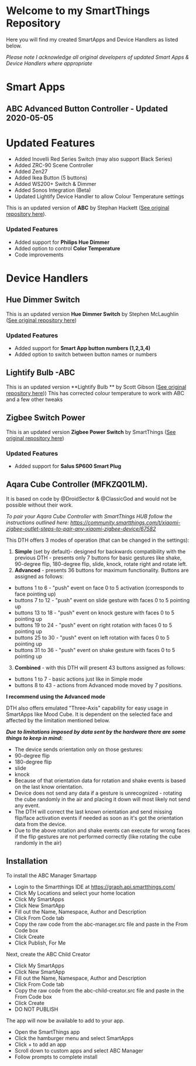 # Welcome to my SmartThings Repository

Here you will find my created SmartApps and Device Handlers as listed below. 

*Please note I acknowledge all original developers of updated Smart Apps & Device Handlers where appropriate*

# Smart Apps

## ABC Advanced Button Controller - Updated 2020-05-05

# Updated Features
 - Added Inovelli Red Series Switch (may also support Black Series)
 - Added ZRC-90 Scene Controller 
 - Added Zen27
 - Added Ikea Button (5 buttons)
 - Added WS200+ Switch & Dimmer
 - Added Sonos Integration (Beta)
 - Updated Lightify Device Handler to allow Colour Temperature settings
 

This is an updated version of **ABC** by Stephan Hackett ([See original repository here](https://github.com/stephack/ABC)).

### Updated Features
 - Added support for **Philips Hue Dimmer**
 - Added option to control **Color Temperature**
 - Code improvements

# Device Handlers

## Hue Dimmer Switch

This is an updated version **Hue Dimmer Switch** by Stephen McLaughlin ([See original repository here](https://github.com/sticks18/Lightify-Bulb))

### Updated Features
 - Added support for **Smart App button numbers (1,2,3,4)**
 - Added option to switch between button names or numbers

## Lightify Bulb -ABC

This is an updated version **Lightify Bulb ** by Scott Gibson ([See original repository here](https://github.com/digitalgecko/mySmartThings)))
This has corrected colour temperature to work with ABC and a few other tweaks

## Zigbee Switch Power

This is an updated version **Zigbee Power Switch** by SmartThings ([See original repository here](https://github.com/SmartThingsCommunity/SmartThingsPublic))

### Updated Features
 - Added support for **Salus SP600 Smart Plug**

## Aqara Cube Controller (MFKZQ01LM).
It is based on code by @DroidSector & @ClassicGod and would not be possible without their work.

_To pair your Aqara Cube Controller with SmartThings HUB follow the instructions outlined here: https://community.smartthings.com/t/xiaomi-zigbee-outlet-steps-to-pair-any-xiaomi-zigbee-device/67582_

This DTH offers 3 modes of operation (that can be changed in the settings):

1. **Simple** (set by default)- designed for backwards compatibility with the previous DTH - presents only 7 buttons for basic gestures like shake, 90-degree flip, 180-degree flip, slide, knock, rotate right and rotate left.
2. **Advanced** - presents 36 buttons for maximum functionality. Buttons are assigned as follows:
 * buttons 1 to 6 - "push" event on face 0 to 5 activation (corresponds to face pointing up)
 * buttons 7 to 12 - "push" event on slide gesture with faces 0 to 5 pointing up
 * buttons 13 to 18 - "push" event on knock gesture with faces 0 to 5 pointing up
 * buttons 19 to 24 - "push" event on right rotation with faces 0 to 5 pointing up
 * buttons 25 to 30 - "push" event on left rotation with faces 0 to 5 pointing up 
 * buttons 31 to 36 - "push" event on shake gesture with faces 0 to 5 pointing up
3. **Combined** - with this DTH will present 43 buttons assigned as follows:
 * buttons 1 to 7 - basic actions just like in Simple mode
 * buttons 8 to 43 - actions from Advanced mode moved by 7 positions.

**I recommend using the Advanced mode**

DTH also offers emulated "Three-Axis" capability for easy usage in SmartApps like Mood Cube. It is dependent on the selected face and affected by the limitation mentioned below.

**_Due to limitations imposed by data sent by the hardware there are some things to keep in mind:_**

* The device sends orientation only on those gestures:
 * 90-degree flip
 * 180-degree flip
 * slide
 * knock
* Because of that orientation data for rotation and shake events is based on the last know orientation.
* Device does not send any data if a gesture is unrecognized - rotating the cube randomly in the air and placing it down will most likely not send any event.
* The DTH will correct the last known orientation and send missing flip/face activation events if needed as soon as it's got the orientation data from the device.
* Due to the above rotation and shake events can execute for wrong faces if the flip gestures are not performed correctly (like rotating the cube randomly in the air)

## Installation
To install the ABC Manager Smartapp 
* Login to the Smartthings IDE at https://graph.api.smartthings.com/
* Click My Locations and select your home location
* Click My SmartApps
* Click New SmartApp
* Fill out the Name, Namespace, Author and Description
* Click From Code tab
* Copy the raw code from the abc-manager.src file and paste in the From Code box
* Click Create
* Click Publish, For Me

Next, create the ABC Child Creator
* Click My SmartApps
* Click New SmartApp
* Fill out the Name, Namespace, Author and Description
* Click From Code tab
* Copy the raw code from the abc-child-creator.src file and paste in the From Code box
* Click Create
* DO NOT PUBLISH

The app will now be available to add to your app.
* Open the SmartThings app
* Click the hamburger menu and select SmartApps
* Click + to add an app
* Scroll down to custom apps and select ABC Manager
* Follow prompts to complete install

